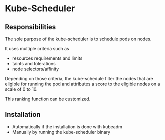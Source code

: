 # Kube-Scheduler

## Responsibilities

The sole purpose of the kube-scheduler is to schedule pods on nodes.

It uses multiple criteria such as
- resources requirements and limits
- taints and tolerations
- node selectors/affinity

Depending on those criteria, the kube-schedule filter the nodes that are eligible for running the pod and attributes a score to the eligible nodes on a scale of 0 to 10.

This ranking function can be customized.

## Installation

- Automatically if the installation is done with kubeadm
- Manually by running the kube-scheduler binary